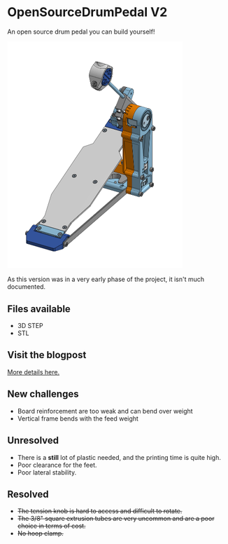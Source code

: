 # OpenSourceDrumPedal V2
An open source drum pedal you can build yourself!

<img src="./images/OpenSourceDrumPedal_V2.png" width=400>

As this version was in a very early phase of the project, it isn't much documented.

## Files available
* 3D STEP
* STL

## Visit the blogpost
[More details here.](https://woodencase01.netlify.app/blog/the-open-source-drum-pedal-v2/)

## New challenges
* Board reinforcement are too weak and can bend over weight
* Vertical frame bends with the feed weight

## Unresolved
* There is a **still** lot of plastic needed, and the printing time is quite high.
* Poor clearance for the feet.
* Poor lateral stability.

## Resolved
* ~~The tension knob is hard to access and difficult to rotate.~~
* ~~The 3/8" square extrusion tubes are very uncommon and are a poor choice in terms of cost.~~
* ~~No hoop clamp.~~